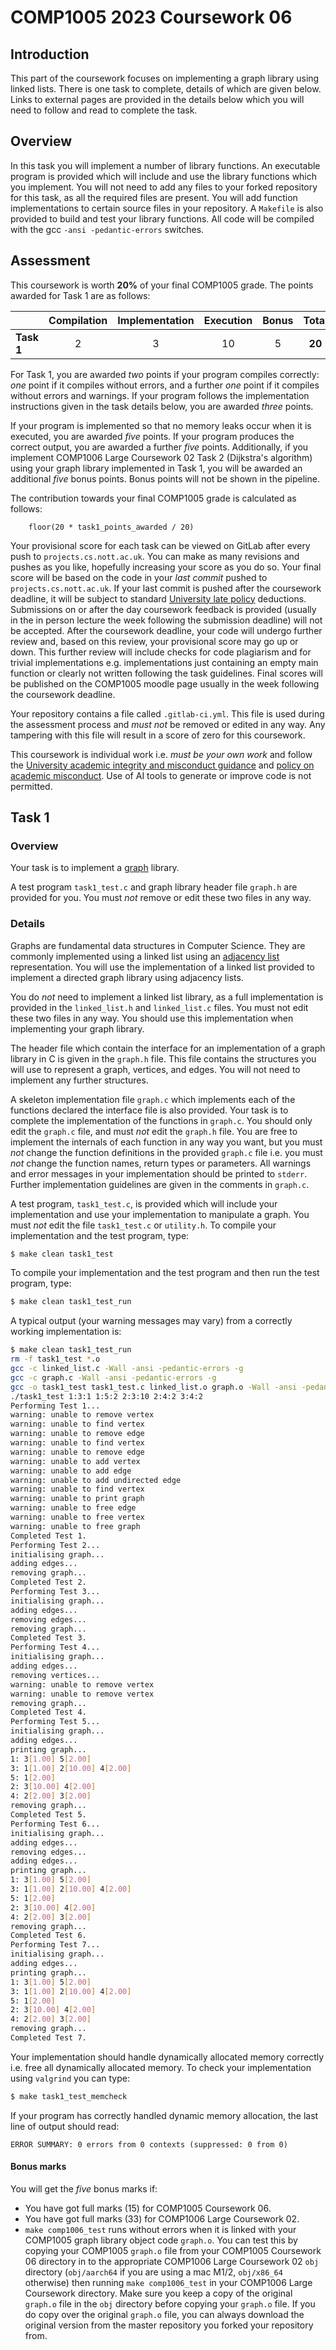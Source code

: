 # COMP1005 2023 Coursework 06

## Introduction

This part of the coursework focuses on implementing a graph library using linked lists. There is one task to complete, details of which are given below. Links to external pages are provided in the details below which you will need to follow and read to complete the task.

## Overview

In this task you will implement a number of library functions. An executable program is provided which will include and use the library functions which you implement. You will not need to add any files to your forked repository for this task, as all the required files are present. You will add function implementations to certain source files in your repository. A `Makefile` is also provided to build and test your library functions. All code will be compiled with the gcc `-ansi -pedantic-errors` switches.

## Assessment

This coursework is worth **20%** of your final COMP1005 grade. The points awarded for Task 1 are as follows:

|            | Compilation | Implementation | Execution  | Bonus | **Total** |
| ---------- | :---------: | :------------: | :-------:  | :---: | :-------: |
| **Task 1** | 2           | 3              | 10         | 5     | **20**    |


For Task 1, you are awarded *two* points if your program compiles correctly: *one* point if it compiles without errors, and a further *one* point if it compiles without errors and warnings. If your program follows the implementation instructions given in the task details below, you are awarded *three* points.

If your program is implemented so that no memory leaks occur when it is executed, you are awarded *five* points. If your program produces the correct output, you are awarded a further *five* points. Additionally, if you implement COMP1006 Large Coursework 02 Task 2 (Dijkstra's algorithm) using your graph library implemented in Task 1, you will be awarded an additional *five* bonus points. Bonus points will not be shown in the pipeline.

The contribution towards your final COMP1005 grade is calculated as follows:

```maths
	floor(20 * task1_points_awarded / 20)
```

Your provisional score for each task can be viewed on GitLab after every push to `projects.cs.nott.ac.uk`. You can make as many revisions and pushes as you like, hopefully increasing your score as you do so. Your final score will be based on the code in your *last commit* pushed to `projects.cs.nott.ac.uk`. If your last commit is pushed after the coursework deadline, it will be subject to standard [University late policy](https://www.nottingham.ac.uk/qualitymanual/assessment-awards-and-deg-classification/pol-penalties-for-late-submission.aspx) deductions. Submissions on or after the day coursework feedback is provided (usually in the in person lecture the week following the submission deadline) will not be accepted. After the coursework deadline, your code will undergo further review and, based on this review, your provisional score may go up or down. This further review will include checks for code plagiarism and for trivial implementations e.g. implementations just containing an empty main function or clearly not written following the task guidelines. Final scores will be published on the COMP1005 moodle page usually in the week following the coursework deadline.

Your repository contains a file called `.gitlab-ci.yml`. This file is used during the assessment process and *must not* be removed or edited in any way. Any tampering with this file will result in a score of zero for this coursework.

This coursework is individual work i.e. *must be your own work* and follow the [University academic integrity and misconduct guidance](https://www.nottingham.ac.uk/studyingeffectively/referencing/integrity/index.aspx) and [policy on academic misconduct](https://www.nottingham.ac.uk/qualitymanual/assessment-awards-and-deg-classification/pol-academic-misconduct.aspx). Use of AI tools to generate or improve code is not permitted.

## Task 1

### Overview

Your task is to implement a [graph](https://en.wikipedia.org/wiki/Graph_(abstract_data_type)) library.

A test program `task1_test.c` and graph library header file `graph.h` are provided for you. You must *not* remove or edit these two files in any way.

### Details

Graphs are fundamental data structures in Computer Science. They are commonly implemented using a linked list using an [adjacency list](https://en.wikipedia.org/wiki/Adjacency_list) representation. You will use the implementation of a linked list provided to implement a directed graph library using adjacency lists.

You do *not* need to implement a linked list library, as a full implementation is provided in the `linked_list.h` and `linked_list.c` files. You must not edit these two files in any way. You should use this implementation when implementing your graph library.

The header file which contain the interface for an implementation of a graph library in C is given in the `graph.h` file. This file contains the structures you will use to represent a graph, vertices, and edges. You will not need to implement any further structures.

A skeleton implementation file `graph.c` which implements each of the functions declared the interface file is also provided. Your task is to complete the implementation of the functions in `graph.c`. You should only edit the `graph.c` file, and must *not* edit the `graph.h` file. You are free to implement the internals of each function in any way you want, but you must *not* change the function definitions in the provided `graph.c` file i.e. you must *not* change the function names, return types or parameters. All warnings and error messages in your implementation should be printed to `stderr`. Further implementation guidelines are given in the comments in `graph.c`.

A test program, `task1_test.c`, is provided which will include your implementation and use your implementation to manipulate a graph. You must *not* edit the file `task1_test.c` or `utility.h`. To compile your implementation and the test program, type:

```bash
$ make clean task1_test
```

To compile your implementation and the test program and then run the test program, type:

```bash
$ make clean task1_test_run
```

A typical output (your warning messages may vary) from a correctly working implementation is:

```bash
$ make clean task1_test_run
rm -f task1_test *.o
gcc -c linked_list.c -Wall -ansi -pedantic-errors -g
gcc -c graph.c -Wall -ansi -pedantic-errors -g
gcc -o task1_test task1_test.c linked_list.o graph.o -Wall -ansi -pedantic-errors -g
./task1_test 1:3:1 1:5:2 2:3:10 2:4:2 3:4:2
Performing Test 1...
warning: unable to remove vertex
warning: unable to find vertex
warning: unable to remove edge
warning: unable to find vertex
warning: unable to remove edge
warning: unable to add vertex
warning: unable to add edge
warning: unable to add undirected edge
warning: unable to find vertex
warning: unable to print graph
warning: unable to free edge
warning: unable to free vertex
warning: unable to free graph
Completed Test 1.
Performing Test 2...
initialising graph...
adding edges...
removing graph...
Completed Test 2.
Performing Test 3...
initialising graph...
adding edges...
removing edges...
removing graph...
Completed Test 3.
Performing Test 4...
initialising graph...
adding edges...
removing vertices...
warning: unable to remove vertex
warning: unable to remove vertex
removing graph...
Completed Test 4.
Performing Test 5...
initialising graph...
adding edges...
printing graph...
1: 3[1.00] 5[2.00]
3: 1[1.00] 2[10.00] 4[2.00]
5: 1[2.00]
2: 3[10.00] 4[2.00]
4: 2[2.00] 3[2.00]
removing graph...
Completed Test 5.
Performing Test 6...
initialising graph...
adding edges...
removing edges...
adding edges...
printing graph...
1: 3[1.00] 5[2.00]
3: 1[1.00] 2[10.00] 4[2.00]
5: 1[2.00]
2: 3[10.00] 4[2.00]
4: 2[2.00] 3[2.00]
removing graph...
Completed Test 6.
Performing Test 7...
initialising graph...
adding edges...
printing graph...
1: 3[1.00] 5[2.00]
3: 1[1.00] 2[10.00] 4[2.00]
5: 1[2.00]
2: 3[10.00] 4[2.00]
4: 2[2.00] 3[2.00]
removing graph...
Completed Test 7.
```

Your implementation should handle dynamically allocated memory correctly i.e. free all dynamically allocated memory. To check your implementation using `valgrind` you can type:

```bash
$ make task1_test_memcheck
```

If your program has correctly handled dynamic memory allocation, the last line of output should read:

```
ERROR SUMMARY: 0 errors from 0 contexts (suppressed: 0 from 0)
```

#### Bonus marks

You will get the *five* bonus marks if:

* You have got full marks (15) for COMP1005 Coursework 06.
* You have got full marks (33) for COMP1006 Large Coursework 02.
* `make comp1006_test` runs without errors when it is linked with your COMP1005 graph library object code `graph.o`. You can test this by copying your COMP1005 `graph.o` file from your COMP1005 Coursework 06 directory in to the appropriate COMP1006 Large Coursework 02 `obj` directory (`obj/aarch64` if you are using a mac M1/2, `obj/x86_64` otherwise) then running `make comp1006_test` in your COMP1006 Large Coursework directory. Make sure you keep a copy of the original `graph.o` file in the `obj` directory before copying your `graph.o` file. If you do copy over the original `graph.o` file, you can always download the original version from the master repository you forked your repository from.
